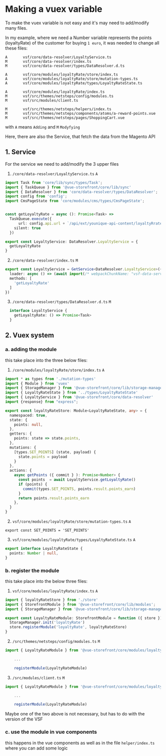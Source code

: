 # Making a vuex variable

To make the vuex variable is not easy and it's may need to add/modify many files.

In my example, where we need a Number variable represents the points (loyaltyRate)
of the customer for buying `1 euro`, it was needed to change all these files:

```shell
A       vsf/core/data-resolver/LoyaltyService.ts
M       vsf/core/data-resolver/index.ts
M       vsf/core/data-resolver/types/DataResolver.d.ts

A       vsf/core/modules/loyaltyRate/store/index.ts
A       vsf/core/modules/loyaltyRate/store/mutation-types.ts
A       vsf/core/modules/loyaltyRate/types/LoyaltyRateState.ts

A       vsf/core/modules/loyaltyRate/index.ts
M       vsf/src/themes/netsteps/config/modules.ts
M       vsf/src/modules/client.ts

M       vsf/src/themes/netsteps/helpers/index.ts
M       vsf/src/themes/netsteps/components/atoms/a-reward-points.vue
M       vsf/src/themes/netsteps/pages/ShoppingCart.vue
```

with `A` means `Adding` and `M` `Modyfying`

Here, there are also the Service, that fetch the data from the Magento API

## 1. Service

For the service we need to add/modify the 3 upper files

1. `/core/data-resolver/LoyaltyService.ts` `A`

```ts
import Task from 'core/lib/sync/types/Task';
import { TaskQueue } from '@vue-storefront/core/lib/sync'
import { DataResolver } from 'core/data-resolver/types/DataResolver';
import config from 'config';
import CmsPageState from 'core/modules/cms/types/CmsPageState';


const getLoyaltyRate = async (): Promise<Task> =>
  TaskQueue.execute({
      url: config.api.url + `/api/ext/younique-api-content/loyaltyRrate`,
    silent: true
  })

export const LoyaltyService: DataResolver.LoyaltyService = {
  getLoyaltyRate
}
```

2. `/core/data-resolver/index.ts` `M`

```ts
export const LoyaltyService = GetService<DataResolver.LoyaltyService>({
  loader: async () => (await import(/* webpackChunkName: "vsf-data-service-loyalty" */ './LoyaltyService')).LoyaltyService,
  methods: [
    'getLoyaltyRate'
  ]
})

```

3. `/core/data-resolver/types/DataResolver.d.ts` `M`

```ts
  interface LoyaltyService {
    getLoyaltyRate: () => Promise<Task>
  }
```


## 2. Vuex system

### a.  adding the module

this take place into the three below files:

1. `/core/modules/loyaltyRate/store/index.ts` `A`

```ts
import * as types from './mutation-types'
import { Module } from 'vuex'
import { StorageManager } from '@vue-storefront/core/lib/storage-manager'
import { LoyaltyRateState } from '../types/LoyaltyRateState'
import { LoyaltyService } from '@vue-storefront/core/data-resolver'
import {response} from "express";

export const loyaltyRateStore: Module<LoyaltyRateState, any> = {
  namespaced: true,
  state: {
    points: null,
  },
  getters: {
    points: state => state.points,
  },
  mutations: {
    [types.SET_POINTS] (state, payload) {
      state.points = payload
    }
  },
  actions: {
    async getPoints ({ commit } ): Promise<Number> {
      const points  = await LoyaltyService.getLoyaltyRate()
      if (points) {
        commit(types.SET_POINTS, points.result.points_earn)
      }
      return points.result.points_earn
    },
  }
}

```


2. `vsf/core/modules/loyaltyRate/store/mutation-types.ts` `A`

`export const SET_POINTS = 'SET_POINTS'`


3. `vsf/core/modules/loyaltyRate/types/LoyaltyRateState.ts` `A`

```ts
export interface LoyaltyRateState {
  points: Number | null,
}
```


### b.  register the module

this take place into the below three files:

1. `vsf/core/modules/loyaltyRate/index.ts` `A`

```ts
import { loyaltyRateStore } from './store'
import { StorefrontModule } from '@vue-storefront/core/lib/modules';
import { StorageManager } from '@vue-storefront/core/lib/storage-manager'

export const LoyaltyRateModule: StorefrontModule = function ({ store }) {
  StorageManager.init('loyaltyRate')
  store.registerModule('loyaltyRate', loyaltyRateStore)
}

```

2. `/src/themes/netsteps/config/modules.ts` `M`

```ts
import { LoyaltyRateModule } from '@vue-storefront/core/modules/loyaltyRate';

    ...

    registerModule(LoyaltyRateModule)

```

3. `/src/modules/client.ts` `M`

```ts
import { LoyaltyRateModule } from '@vue-storefront/core/modules/loyaltyRate';

    ...

    registerModule(LoyaltyRateModule)

```

Maybe one of the two above is not necessary, but has to do with the version
of the VSF


### c.  use the module in vue components

this happens in the vue components as well as in the file `helper/index.ts`
where you can add some logic




